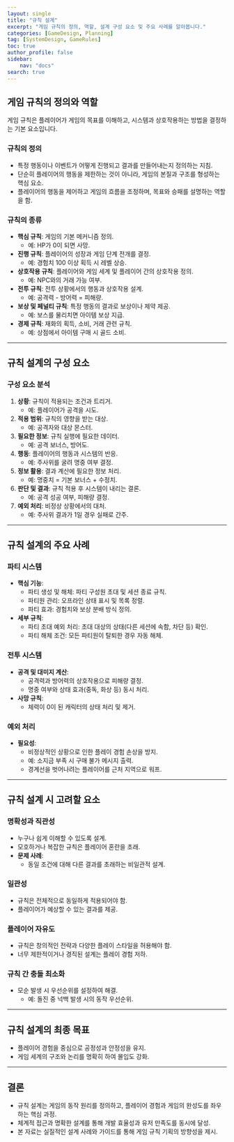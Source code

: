 ```yaml
---
layout: single
title: "규칙 설계"
excerpt: "게임 규칙의 정의, 역할, 설계 구성 요소 및 주요 사례를 알아봅니다."
categories: [GameDesign, Planning]
tag: [SystemDesign, GameRules]
toc: true
author_profile: false
sidebar:
    nav: "docs"
search: true
---
```


## **게임 규칙의 정의와 역할**
<div class="highlight">
게임 규칙은 플레이어가 게임의 목표를 이해하고, 시스템과 상호작용하는 방법을 결정하는 기본 요소입니다.
</div>


### **규칙의 정의**
- 특정 행동이나 이벤트가 어떻게 진행되고 결과를 만들어내는지 정의하는 지침.
- 단순히 플레이어의 행동을 제한하는 것이 아니라, 게임의 본질과 구조를 형성하는 핵심 요소.
- 플레이어의 행동을 제어하고 게임의 흐름을 조정하며, 목표와 승패를 설명하는 역할을 함.

### **규칙의 종류**
- **<span class="rule-key">핵심 규칙</span>**: 게임의 기본 메커니즘 정의.
  - 예: HP가 0이 되면 사망.
- **<span class="rule-key">진행 규칙</span>**: 플레이어의 성장과 게임 단계 전개를 결정.
  - 예: 경험치 100 이상 획득 시 레벨 상승.
- **<span class="rule-key">상호작용 규칙</span>**: 플레이어와 게임 세계 및 플레이어 간의 상호작용 정의.
  - 예: NPC와의 거래 가능 여부.
- **전투 규칙**: 전투 상황에서의 행동과 상호작용 설계.
  - 예: 공격력 - 방어력 = 피해량.
- **보상 및 페널티 규칙**: 특정 행동의 결과로 보상이나 제약 제공.
  - 예: 보스를 물리치면 아이템 보상 지급.
- **경제 규칙**: 재화의 획득, 소비, 거래 관련 규칙.
  - 예: 상점에서 아이템 구매 시 골드 소비.

---

## **규칙 설계의 구성 요소**

### **구성 요소 분석**
1. **상황**: 규칙이 적용되는 조건과 트리거.
   - 예: 플레이어가 공격을 시도.
2. **적용 범위**: 규칙의 영향을 받는 대상.
   - 예: 공격자와 대상 몬스터.
3. **필요한 정보**: 규칙 실행에 필요한 데이터.
   - 예: 공격 보너스, 방어도.
4. **행동**: 플레이어의 행동과 시스템의 반응.
   - 예: 주사위를 굴려 명중 여부 결정.
5. **정보 활용**: 결과 계산에 필요한 정보 처리.
   - 예: 명중치 = 기본 보너스 + 수정치.
6. **판단 및 결과**: 규칙 적용 후 시스템이 내리는 결론.
   - 예: 공격 성공 여부, 피해량 결정.
7. **예외 처리**: 비정상 상황에서의 대처.
   - 예: 주사위 결과가 1일 경우 실패로 간주.

---

## **규칙 설계의 주요 사례**

### **파티 시스템**
- **핵심 기능**:
  - 파티 생성 및 해체: 파티 구성원 초대 및 세션 종료 규칙.
  - 파티원 관리: 오프라인 상태 표시 및 목록 정렬.
  - 파티 효과: 경험치와 보상 분배 방식 정의.
- **세부 규칙**:
  - 파티 초대 예외 처리: 초대 대상의 상태(다른 세션에 속함, 차단 등) 확인.
  - 파티 해체 조건: 모든 파티원이 탈퇴한 경우 자동 해체.

### **전투 시스템**
- **공격 및 대미지 계산**:
  - 공격력과 방어력의 상호작용으로 피해량 결정.
  - 명중 여부와 상태 효과(중독, 화상 등) 동시 처리.
- **사망 규칙**:
  - 체력이 0이 된 캐릭터의 상태 처리 및 제거.

### **예외 처리**
- **필요성**:
  - 비정상적인 상황으로 인한 플레이 경험 손상을 방지.
  - 예: 소지금 부족 시 구매 불가 메시지 출력.
  - 경계선을 벗어나려는 플레이어를 근처 지역으로 워프.

---

## **규칙 설계 시 고려할 요소**

### **명확성과 직관성**
- 누구나 쉽게 이해할 수 있도록 설계.
- 모호하거나 복잡한 규칙은 플레이어 혼란을 초래.
- **문제 사례**:
  - 동일 조건에 대해 다른 결과를 초래하는 비일관적 설계.

### **일관성**
- 규칙은 전체적으로 동일하게 적용되어야 함.
- 플레이어가 예상할 수 있는 결과를 제공.

### **플레이어 자유도**
- 규칙은 창의적인 전략과 다양한 플레이 스타일을 허용해야 함.
- 너무 제한적이거나 경직된 설계는 플레이 경험 저하.

### **규칙 간 충돌 최소화**
- 모순 발생 시 우선순위를 설정하여 해결.
  - 예: 돌진 중 넉백 발생 시의 동작 우선순위.

---

## **규칙 설계의 최종 목표**
- 플레이어 경험을 중심으로 공정성과 안정성을 유지.
- 게임 세계의 구조와 논리를 명확히 하여 몰입도 강화.

---

## **결론**
- 규칙 설계는 게임의 동작 원리를 정의하고, 플레이어 경험과 게임의 완성도를 좌우하는 핵심 과정.
- 체계적 접근과 명확한 설계를 통해 개발 효율성과 유저 만족도를 동시에 달성.
- 본 자료는 실질적인 설계 사례와 가이드를 통해 게임 규칙 기획의 방향성을 제시.

